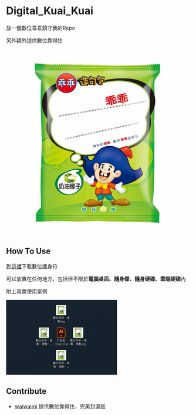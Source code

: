 # Digital_Kuai_Kuai

放一個數位乖乖鎮守我的Repo

另外額外提供數位靠得住

![image](https://github.com/ddddo86/Digital_Kuai_Kuai/blob/main/file/數位乖乖.jpg)

## How To Use

到[這裡](https://github.com/ddddo86/Digital_Kuai_Kuai/blob/main/file/)下載數位護身符

可以放置在任何地方，包括但不限於**電腦桌面、隨身碟、隨身硬碟、雲端硬碟**內

附上真實使用案例

<img src="https://github.com/ddddo86/Digital_Kuai_Kuai/blob/main/example/使用案例.jpg"  width="60%" height="30%">

## Contribute

- [waiwaimi](https://github.com/waiwaimi) 提供數位靠得住，完美封漏版